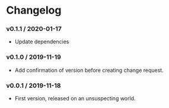 Changelog
=========

### v0.1.1 / 2020-01-17

  - Update dependencies

### v0.1.0 / 2019-11-19

  - Add confirmation of version before creating change request.

### v0.0.1 / 2019-11-18

  - First version, released on an unsuspecting world.
